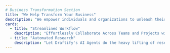 ```yaml
---
# Business Transformation Section
title: "We Help Transform Your Business"
description: "We empower individuals and organizations to unleash their creative potential and leave the machine work to the machines."
cards:
  - title: "Streamlined Workflow"
    description: "Effortlessly Collaborate Across Teams and Projects with Draftify's AI Automation"
  - title: "Automated Research"
    description: "Let Draftify's AI Agents do the heavy lifting of research and data analysis for you"
---
```

